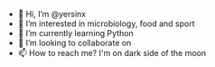 - 👋 Hi, I’m @yersinx
- 👀 I’m interested in microbiology, food and sport
- 🌱 I’m currently learning Python
- 💞️ I’m looking to collaborate on 
- 📫 How to reach me? I'm on dark side of the moon

<!---
yersinx/yersinx is a ✨ special ✨ repository because its `README.md` (this file) appears on your GitHub profile.
You can click the Preview link to take a look at your changes.
--->
